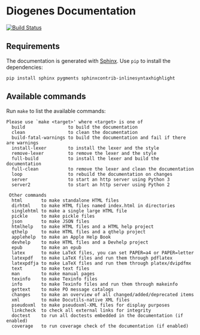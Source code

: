 # Diogenes Documentation
[![Build Status](https://travis-ci.org/diogenes-lang/diogenes-doc.svg?branch=master)](https://travis-ci.org/diogenes-lang/diogenes-doc)

## Requirements

The documentation is generated with [Sphinx](http://sphinx-doc.org). Use `pip` to install the dependencies:

```
pip install sphinx pygments sphinxcontrib-inlinesyntaxhighlight
```

## Available commands

Run `make` to list the available commands:
```shell
Please use `make <target>' where <target> is one of
  build                to build the documentation
  clean                to clean the documentation
  build-fatal-warnings to build the documentation and fail if there are warnings
  install-lexer        to install the lexer and the style
  remove-lexer         to remove the lexer and the style
  full-build           to install the lexer and build the documentation
  full-clean           to remove the lexer and clean the documentation
  loop                 to rebuild the documentation on changes
  server               to start an http server using Python 3
  server2              to start an http server using Python 2

 Other commands
  html       to make standalone HTML files
  dirhtml    to make HTML files named index.html in directories
  singlehtml to make a single large HTML file
  pickle     to make pickle files
  json       to make JSON files
  htmlhelp   to make HTML files and a HTML help project
  qthelp     to make HTML files and a qthelp project
  applehelp  to make an Apple Help Book
  devhelp    to make HTML files and a Devhelp project
  epub       to make an epub
  latex      to make LaTeX files, you can set PAPER=a4 or PAPER=letter
  latexpdf   to make LaTeX files and run them through pdflatex
  latexpdfja to make LaTeX files and run them through platex/dvipdfmx
  text       to make text files
  man        to make manual pages
  texinfo    to make Texinfo files
  info       to make Texinfo files and run them through makeinfo
  gettext    to make PO message catalogs
  changes    to make an overview of all changed/added/deprecated items
  xml        to make Docutils-native XML files
  pseudoxml  to make pseudoxml-XML files for display purposes
  linkcheck  to check all external links for integrity
  doctest    to run all doctests embedded in the documentation (if enabled)
  coverage   to run coverage check of the documentation (if enabled)


```
